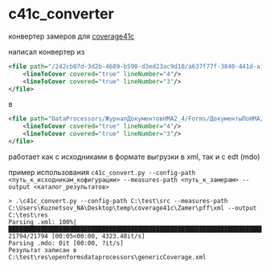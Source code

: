 # c41c_converter
конвертер замеров для [coverage41c](https://github.com/1c-syntax/Coverage41C)

написал конвертер из 
```xml
<file path="/242cb07d-3d2b-4689-b590-d3ed23ac9d10/a637f77f-3840-441d-a1c3-699c8c5cb7e0">
    <lineToCover covered="true" lineNumber="4"/>
    <lineToCover covered="true" lineNumber="3"/>
</file>
```
в 
```xml
<file path="DataProcessors/ЖурналДокументовНМА2_4/Forms/ДокументыПоНМА/Ext/Form/Module.bsl">
    <lineToCover covered="true" lineNumber="4"/>
    <lineToCover covered="true" lineNumber="3"/>
</file>
```
работает как с исходниками в формате выгрузки в xml, так и с edt (mdo)

пример использования
`c41c_convert.py --config-path <путь_к_исходникам_кофигурации> --measures-path <путь_к_замерам> --output <каталог_результатов>`
```console
> .\c41c_convert.py --config-path C:\test\src --measures-path C:\Users\Kuznetsov_NA\Desktop\temp\coverage41c\Zamer\pff\xml --output C:\test\res
Parsing .xml: 100%|████████████████████████████████████████████████████████████████████████████████████████████████████████████████████████████████| 21794/21794 [00:05<00:00, 4323.48it/s]
Parsing .mdo: 0it [00:00, ?it/s]
Результат записан в C:\test\res\openformsdataprocessors\genericCoverage.xml
```
